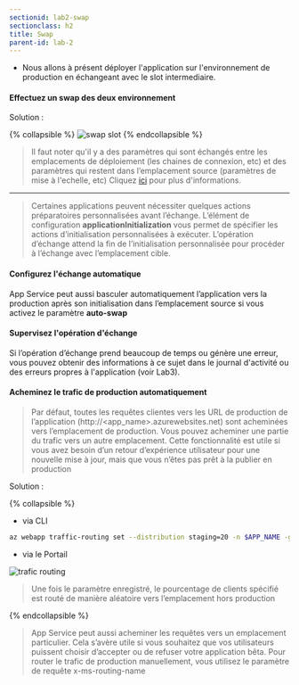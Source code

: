 ```yaml
---
sectionid: lab2-swap
sectionclass: h2
title: Swap 
parent-id: lab-2
---
```


- Nous allons à présent déployer l'application sur l'environnement de production en échangeant avec le slot intermediaire.

#### Effectuez un swap des deux environnement

Solution :

{% collapsible %}
![swap slot](/media/lab2/swap_slot.png)
{% endcollapsible %}

> Il faut noter qu'il y a des paramètres qui sont échangés entre les emplacements de déploiement (les chaines de connexion, etc) et des paramètres qui restent dans l’emplacement source (paramètres de mise à l'echelle, etc) Cliquez [ici](https://learn.microsoft.com/fr-fr/training/modules/configure-azure-app-services/6-add-deployment-slots) pour plus d'informations.

----

> Certaines applications peuvent nécessiter quelques actions préparatoires personnalisées avant l’échange. L’élément de configuration **applicationInitialization** vous permet de spécifier les actions d’initialisation personnalisées à exécuter. L’opération d’échange attend la fin de l’initialisation personnalisée pour procéder à l’échange avec l’emplacement cible.

#### Configurez l'échange automatique

App Service peut aussi basculer automatiquement l’application vers la production après son initialisation dans l’emplacement source si vous activez le paramètre **auto-swap**

#### Supervisez l'opération d'échange

Si l’opération d’échange prend beaucoup de temps ou génère une erreur, vous pouvez obtenir des informations à ce sujet dans le journal d'activité ou des erreurs propres à l'application (voir Lab3).

#### Acheminez le trafic de production automatiquement

> Par défaut, toutes les requêtes clientes vers les URL de production de l’application (http://<app_name>.azurewebsites.net) sont acheminées vers l’emplacement de production. Vous pouvez acheminer une partie du trafic vers un autre emplacement. Cette fonctionnalité est utile si vous avez besoin d’un retour d’expérience utilisateur pour une nouvelle mise à jour, mais que vous n’êtes pas prêt à la publier en production

Solution :

{% collapsible %}

- via CLI
  
```bash
az webapp traffic-routing set --distribution staging=20 -n $APP_NAME -g $RESOURCE_GROUP
```

- via le Portail
  
![trafic routing](/media/lab2/trafic-routing.png)

> Une fois le paramètre enregistré, le pourcentage de clients spécifié est routé de manière aléatoire vers l’emplacement hors production

{% endcollapsible %}

> App Service peut aussi acheminer les requêtes vers un emplacement particulier. Cela s’avère utile si vous souhaitez que vos utilisateurs puissent choisir d’accepter ou de refuser votre application bêta. Pour router le trafic de production manuellement, vous utilisez le paramètre de requête x-ms-routing-name
